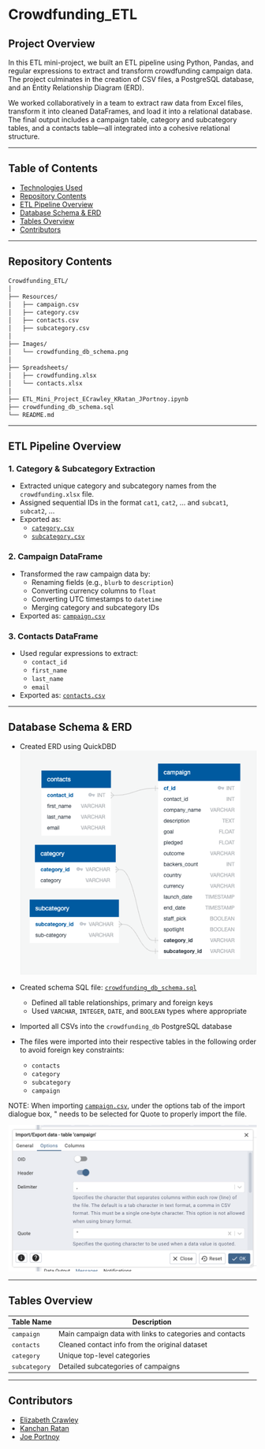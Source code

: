 # Crowdfunding_ETL

## Project Overview

In this ETL mini-project, we built an ETL pipeline using Python, Pandas, and regular expressions to extract and transform crowdfunding campaign data. The project culminates in the creation of CSV files, a PostgreSQL database, and an Entity Relationship Diagram (ERD).

We worked collaboratively in a team to extract raw data from Excel files, transform it into cleaned DataFrames, and load it into a relational database. The final output includes a campaign table, category and subcategory tables, and a contacts table—all integrated into a cohesive relational structure.

---

## Table of Contents

- [Technologies Used](#technologies-used)
- [Repository Contents](#repository-contents)
- [ETL Pipeline Overview](#etl-pipeline-overview)
- [Database Schema & ERD](#database-schema--erd)
- [Tables Overview](#tables-overview)
- [Contributors](#contributors)

---

## Repository Contents

```
Crowdfunding_ETL/
│
├── Resources/
│   ├── campaign.csv
│   ├── category.csv
│   ├── contacts.csv
│   ├── subcategory.csv
│
├── Images/
│   └── crowdfunding_db_schema.png
│
├── Spreadsheets/
│   ├── crowdfunding.xlsx
│   └── contacts.xlsx
│
├── ETL_Mini_Project_ECrawley_KRatan_JPortnoy.ipynb
├── crowdfunding_db_schema.sql
└── README.md
```

---

## ETL Pipeline Overview

### 1. Category & Subcategory Extraction

- Extracted unique category and subcategory names from the `crowdfunding.xlsx` file.
- Assigned sequential IDs in the format `cat1`, `cat2`, … and `subcat1`, `subcat2`, …
- Exported as:
  - [`category.csv`](Resources/category.csv)
  - [`subcategory.csv`](Resources/subcategory.csv)

### 2. Campaign DataFrame

- Transformed the raw campaign data by:
  - Renaming fields (e.g., `blurb` to `description`)
  - Converting currency columns to `float`
  - Converting UTC timestamps to `datetime`
  - Merging category and subcategory IDs
- Exported as: [`campaign.csv`](Resources/campaign.csv)

### 3. Contacts DataFrame

- Used regular expressions to extract:
  - `contact_id`
  - `first_name`
  - `last_name`
  - `email`
- Exported as: [`contacts.csv`](Resources/contacts.csv)

---

## Database Schema & ERD

- Created ERD using QuickDBD  
  ![crowdfunding_db_schema](images/crowdfunding_db_schema.png)

- Created schema SQL file: [`crowdfunding_db_schema.sql`](Resources/crowdfunding_db_schema.sql)
  - Defined all table relationships, primary and foreign keys
  - Used `VARCHAR`, `INTEGER`, `DATE`, and `BOOLEAN` types where appropriate

- Imported all CSVs into the `crowdfunding_db` PostgreSQL database

- The files were imported into their respective tables in the following order to avoid foreign key constraints:
  - `contacts`
  - `category`
  - `subcategory`
  - `campaign`

NOTE: When importing [`campaign.csv`](Resources/campaign.csv), under the options tab of the import dialogue box, " needs to be selected for Quote to properly import the file.

![campaign.csv upload instructions](images/campaign_upload_instructions.png)

---

## Tables Overview

| Table Name     | Description                                |
|----------------|--------------------------------------------|
| `campaign`     | Main campaign data with links to categories and contacts |
| `contacts`     | Cleaned contact info from the original dataset |
| `category`     | Unique top-level categories                |
| `subcategory`  | Detailed subcategories of campaigns        |

---

## Contributors

- [Elizabeth Crawley](https://github.com/eli-crawley)
- [Kanchan Ratan](https://github.com/kanchanratan1980)
- [Joe Portnoy](https://github.com/joeportnoy)